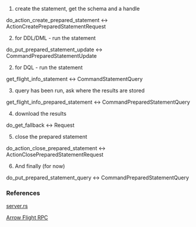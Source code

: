 
1) create the statement, get the schema and a handle

do_action_create_prepared_statement <->
ActionCreatePreparedStatementRequest

2) for DDL/DML - run the statement

do_put_prepared_statement_update <->
CommandPreparedStatementUpdate

2) for DQL - run the statement

get_flight_info_statement <->
CommandStatementQuery

3) query has been run, ask where the results are stored

get_flight_info_prepared_statement <->
CommandPreparedStatementQuery

4) download the results

do_get_fallback <->
Request<Ticket>

5) close the prepared statement

do_action_close_prepared_statement <->
ActionClosePreparedStatementRequest

6) And finally (for now)

do_put_prepared_statement_query <->
CommandPreparedStatementQuery

### References

[server.rs](https://github.com/apache/arrow-rs/blob/master/arrow-flight/src/sql/server.rs)

[Arrow Flight RPC](https://arrow.apache.org/docs/format/Flight.html)
